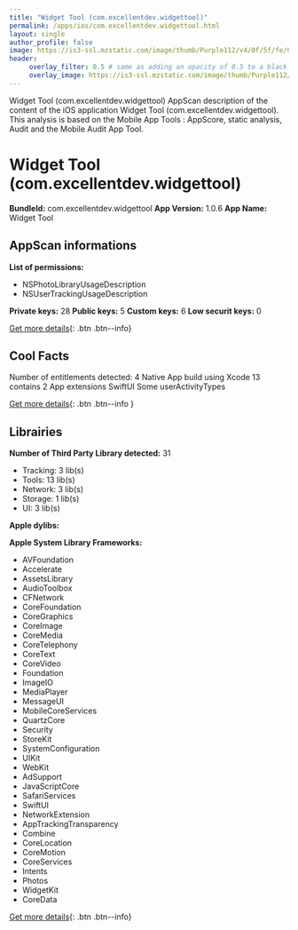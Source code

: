 ```yaml
---
title: "Widget Tool (com.excellentdev.widgettool)"
permalink: /apps/ios/com.excellentdev.widgettool.html
layout: single
author_profile: false
image: https://is3-ssl.mzstatic.com/image/thumb/Purple112/v4/0f/5f/fe/0f5ffecd-081e-02d9-277b-d715e4c2097f/AppIcon-1x_U007emarketing-0-7-0-85-220.png/512x512bb.jpg
header: 
     overlay_filter: 0.5 # same as adding an opacity of 0.5 to a black background
     overlay_image: https://is3-ssl.mzstatic.com/image/thumb/Purple112/v4/0f/5f/fe/0f5ffecd-081e-02d9-277b-d715e4c2097f/AppIcon-1x_U007emarketing-0-7-0-85-220.png/512x512bb.jpg
---
```

Widget Tool (com.excellentdev.widgettool) AppScan description of the content of the iOS application Widget Tool (com.excellentdev.widgettool). This analysis is based on the Mobile App Tools : AppScore, static analysis, Audit and the Mobile Audit App Tool.

# Widget Tool (com.excellentdev.widgettool)

**BundleId:** com.excellentdev.widgettool
**App Version:** 1.0.6
**App Name:** Widget Tool


## AppScan informations 

**List of permissions:** 
- NSPhotoLibraryUsageDescription
- NSUserTrackingUsageDescription
  
  
**Private keys:** 28
**Public keys:** 5
**Custom keys:** 6
**Low securit keys:** 0
  
[Get more details](/pricing.html){: .btn .btn--info}

## Cool Facts

Number of entitlements detected: 4
Native App
build using Xcode 13
contains 2 App extensions
SwiftUI
Some userActivityTypes
  
[Get more details](/pricing.html){: .btn .btn--info }

## Librairies 
**Number of Third Party Library detected:** 31
- Tracking: 3 lib(s)
- Tools: 13 lib(s)
- Network: 3 lib(s)
- Storage: 1 lib(s)
- UI: 3 lib(s)


**Apple dylibs:**


**Apple System Library Frameworks:**
- AVFoundation
- Accelerate
- AssetsLibrary
- AudioToolbox
- CFNetwork
- CoreFoundation
- CoreGraphics
- CoreImage
- CoreMedia
- CoreTelephony
- CoreText
- CoreVideo
- Foundation
- ImageIO
- MediaPlayer
- MessageUI
- MobileCoreServices
- QuartzCore
- Security
- StoreKit
- SystemConfiguration
- UIKit
- WebKit
- AdSupport
- JavaScriptCore
- SafariServices
- SwiftUI
- NetworkExtension
- AppTrackingTransparency
- Combine
- CoreLocation
- CoreMotion
- CoreServices
- Intents
- Photos
- WidgetKit
- CoreData


  
[Get more details](/pricing.html){: .btn .btn--info}

